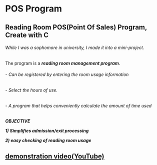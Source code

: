 POS Program
===============

Reading Room POS(Point Of Sales) Program, Create with C
-------------------------------------------------------------
###### While I was a sophomore in university, I made it into a mini-project.

The program is a ***reading room management program***.

######   - Can be registered by entering the room usage information

######   - Select the hours of use.

######   - A program that helps conveniently calculate the amount of time used 



***OBJECTIVE***  

***1) Simplifies admission/exit processing***

***2) easy checking of reading room usage***

## [demonstration video(YouTube)](https://www.youtube.com/watch?v=NF2Q6H4EKLQ)
